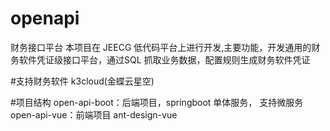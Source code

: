 # openapi
财务接口平台
本项目在 JEECG 低代码平台上进行开发,主要功能，开发通用的财务软件凭证级接口平台，通过SQL 抓取业务数据，配置规则生成财务软件凭证


#支持财务软件
k3cloud(金蝶云星空)

#项目结构
open-api-boot：后端项目，springboot 单体服务， 支持微服务
open-api-vue：前端项目 ant-design-vue
